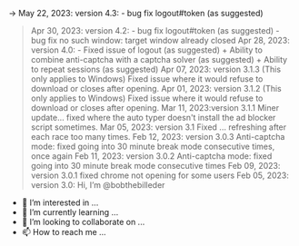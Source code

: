 -> May 22, 2023: 
version 4.3:
    - bug fix logout#token (as suggested)
> Apr 30, 2023: 
version 4.2:
    - bug fix logout#token (as suggested)
    - bug fix no such window: target window already closed
> Apr 28, 2023: 
version 4.0:
    - Fixed issue of logout (as suggested)
    + Ability to combine anti-captcha with a captcha solver (as suggested)
    + Ability to repeat sessions (as suggested)
> Apr 07, 2023: 
version 3.1.3 (This only applies to Windows)
    Fixed issue where it would refuse to download or closes after opening. 
> Apr 01, 2023: 
version 3.1.2 (This only applies to Windows)
    Fixed issue where it would refuse to download or closes after opening. 
> Mar 11, 2023:version 3.1.1
    Miner update... fixed where the auto typer doesn't install the ad blocker script sometimes.
> Mar 05, 2023: 
version 3.1
    Fixed ... refreshing after each race too many times.
> Feb 12, 2023: 
version 3.0.3
    Anti-captcha mode: fixed going into 30 minute break mode consecutive times, once again 
> Feb 11, 2023: 
version 3.0.2
    Anti-captcha mode: fixed going into 30 minute break mode consecutive times
> Feb 09, 2023: 
version 3.0.1
    fixed chrome not opening for some users
> Feb 05, 2023: 
version 3.0: Hi, I’m @bobthebilleder
- 👀 I’m interested in ...
- 🌱 I’m currently learning ...
- 💞️ I’m looking to collaborate on ...
- 📫 How to reach me ...

<!---
bobthebilleder/bobthebilleder is a ✨ special ✨ repository because its `README.md` (this file) appears on your GitHub profile.
You can click the Preview link to take a look at your changes.
--->
